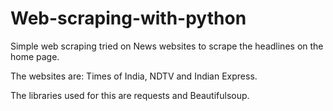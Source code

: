 # Web-scraping-with-python

Simple web scraping tried on News websites to scrape the headlines on the home page.

The websites are: Times of India, NDTV and Indian Express.

The libraries used for this are requests and Beautifulsoup.
